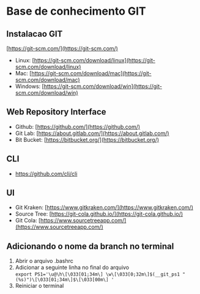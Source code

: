 # Base de conhecimento GIT

## Instalacao GIT

[https://git-scm.com/](https://git-scm.com/)

* Linux: [https://git-scm.com/download/linux](https://git-scm.com/download/linux)  
* Mac: [https://git-scm.com/download/mac](https://git-scm.com/download/mac)  
* Windows: [https://git-scm.com/download/win](https://git-scm.com/download/win)  

## Web Repository Interface
* Github: [https://github.com/](https://github.com/)  
* Git Lab: [https://about.gitlab.com/](https://about.gitlab.com/)  
* Bit Bucket: [https://bitbucket.org/](https://bitbucket.org/)  

## CLI
* https://github.com/cli/cli  

## UI
* Git Kraken: [https://www.gitkraken.com/](https://www.gitkraken.com/)  
* Source Tree: [https://git-cola.github.io/](https://git-cola.github.io/)  
* Git Cola: [https://www.sourcetreeapp.com/](https://www.sourcetreeapp.com/)  

 ## Adicionando o nome da branch no terminal
1. Abrir o arquivo .bashrc
2. Adicionar a seguinte linha no final do arquivo  
`export PS1='\u@\h\[\033[01;34m\] \w\[\033[0;32m\]$(__git_ps1 " (%s)")\[\033[01;34m\]$\[\033[00m\] '`  
3. Reiniciar o terminal

